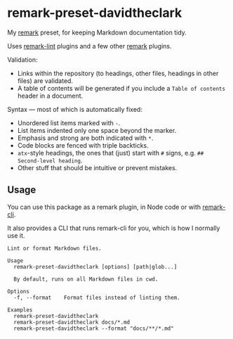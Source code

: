 # remark-preset-davidtheclark

My [remark] preset, for keeping Markdown documentation tidy.

Uses [remark-lint] plugins and a few other [remark] plugins.

Validation:

- Links within the repository (to headings, other files, headings in other files) are validated.
- A table of contents will be generated if you include a `Table of contents` header in a document.

Syntax — most of which is automatically fixed:

- Unordered list items marked with `-`.
- List items indented only one space beyond the marker.
- Emphasis and strong are both indicated with `*`.
- Code blocks are fenced with triple backticks.
- `atx`-style headings, the ones that (just) start with `#` signs, e.g. `## Second-level heading`.
- Other stuff that should be intuitive or prevent mistakes.

## Usage

You can use this package as a remark plugin, in Node code or with [remark-cli].

It also provides a CLI that runs remark-cli for you, which is how I normally use it.

```
Lint or format Markdown files.

Usage
  remark-preset-davidtheclark [options] [path|glob...]

  By default, runs on all Markdown files in cwd.

Options
  -f, --format    Format files instead of linting them.

Examples
  remark-preset-davidtheclark
  remark-preset-davidtheclark docs/*.md
  remark-preset-davidtheclark --format "docs/**/*.md"
```

[remark]: https://github.com/wooorm/remark
[remark-lint]: https://github.com/wooorm/remark-lint
[remark-cli]: https://github.com/wooorm/remark/tree/master/packages/remark-cli
